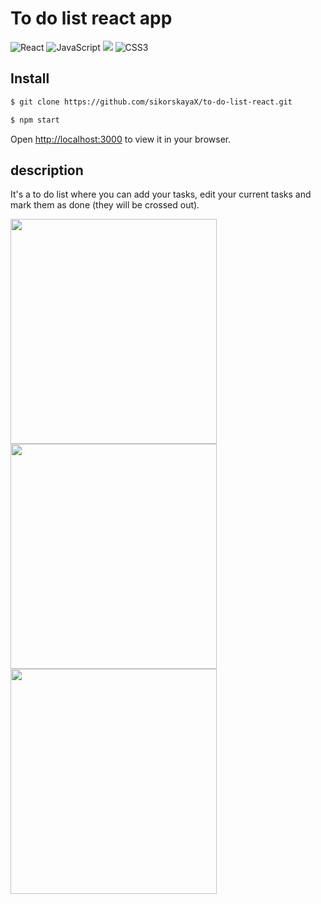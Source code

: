 # To do list react app

![React](https://img.shields.io/badge/react-%2320232a.svg?style=for-the-badge&logo=react&logoColor=%2361DAFB) ![JavaScript](https://img.shields.io/badge/javascript-%23323330.svg?style=for-the-badge&logo=javascript&logoColor=%23F7DF1E) <img src="https://img.shields.io/badge/html5%20-%23E34F26.svg?&style=for-the-badge&logo=html5&logoColor=white"/> ![CSS3](https://img.shields.io/badge/css3-%231572B6.svg?style=for-the-badge&logo=css3&logoColor=white) 

## Install

```bash
$ git clone https://github.com/sikorskayaX/to-do-list-react.git

$ npm start
```
Open [http://localhost:3000](http://localhost:3000) to view it in your browser.


## description

It's a to do list where you can add your tasks, edit your current tasks and mark them as done (they will be crossed out).

<img src = "https://github.com/sikorskayaX/to-do-list-react/assets/106336275/299e0006-7a04-48bb-ac50-c019ff9beab4" width ="330" height = "360"/> <img src = "https://github.com/sikorskayaX/to-do-list-react/assets/106336275/69692559-7132-4590-97d6-2e913ecbcce4" width ="330" height = "360"/>  <img src = "https://github.com/sikorskayaX/to-do-list-react/assets/106336275/ac820f12-ddab-44b9-af8e-7fcf7897bdc7" width ="330" height = "360"/>
